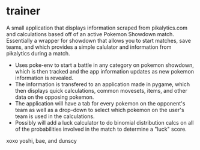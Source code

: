# trainer
A small application that displays information scraped from pikalytics.com and calculations based off of an active Pokemon Showdown match.
Essentially a wrapper for showdown that allows you to start matches, save teams, and which provides a simple calulator and information from pikalytics during a match.

- Uses poke-env to start a battle in any category on pokemon showdown, which is then tracked and the app information updates as new pokemon information is revealed.
- The information is transfered to an application made in pygame, which then displays quick calculations, common movesets, items, and other data on the opposing pokemon.
- The application will have a tab for every pokemon on the opponent's team as well as a drop-down to select which pokemon on the user's team is used in the calculations.
- Possibly will add a luck calculator to do binomial distribution calcs on all of the probabilities involved in the match to determine a "luck" score.

xoxo yoshi, bae, and dunscy
